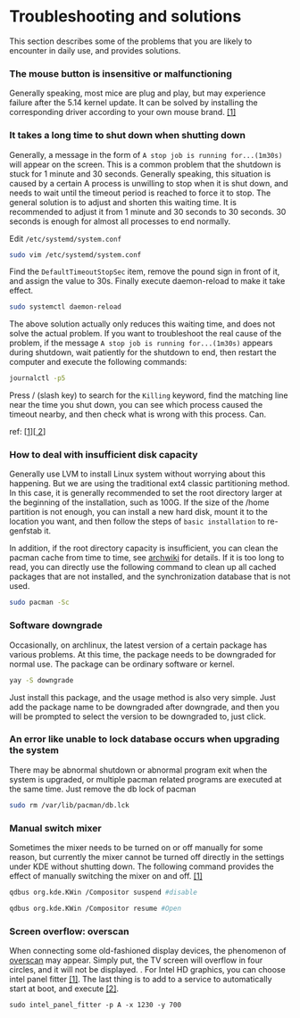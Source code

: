 # Troubleshooting and solutions

This section describes some of the problems that you are likely to encounter in daily use, and provides solutions.

### The mouse button is insensitive or malfunctioning

Generally speaking, most mice are plug and play, but may experience failure after the 5.14 kernel update. It can be solved by installing the corresponding driver according to your own mouse brand. [[1]](https://openrazer.github.io/#arch)

### It takes a long time to shut down when shutting down

Generally, a message in the form of `A stop job is running for...(1m30s)` will appear on the screen. This is a common problem that the shutdown is stuck for 1 minute and 30 seconds. Generally speaking, this situation is caused by a certain A process is unwilling to stop when it is shut down, and needs to wait until the timeout period is reached to force it to stop. The general solution is to adjust and shorten this waiting time. It is recommended to adjust it from 1 minute and 30 seconds to 30 seconds. 30 seconds is enough for almost all processes to end normally.

Edit `/etc/systemd/system.conf`

```bash
sudo vim /etc/systemd/system.conf
```

Find the `DefaultTimeoutStopSec` item, remove the pound sign in front of it, and assign the value to 30s. Finally execute daemon-reload to make it take effect.

```bash
sudo systemctl daemon-reload
```

The above solution actually only reduces this waiting time, and does not solve the actual problem. If you want to troubleshoot the real cause of the problem, if the message `A stop job is running for...(1m30s)` appears during shutdown, wait patiently for the shutdown to end, then restart the computer and execute the following commands:

```bash
journalctl -p5
```

Press / (slash key) to search for the `Killing` keyword, find the matching line near the time you shut down, you can see which process caused the timeout nearby, and then check what is wrong with this process. Can.

ref: [[1](https://forum.manjaro.org/t/a-stop-job-is-running-for-user-manager-for-uid-1000-during-shutdown/37799)][[ 2](https://unix.stackexchange.com/questions/273876/a-stop-job-is-running-for-session-c2-of-user)]

### How to deal with insufficient disk capacity

Generally use LVM to install Linux system without worrying about this happening. But we are using the traditional ext4 classic partitioning method. In this case, it is generally recommended to set the root directory larger at the beginning of the installation, such as 100G. If the size of the /home partition is not enough, you can install a new hard disk, mount it to the location you want, and then follow the steps of `basic installation` to re-genfstab it.

In addition, if the root directory capacity is insufficient, you can clean the pacman cache from time to time, see [archwiki](https://wiki.archlinux.org/title/Pacman#Cleaning_the_package_cache) for details. If it is too long to read, you can directly use the following command to clean up all cached packages that are not installed, and the synchronization database that is not used.

```bash
sudo pacman -Sc
```

### Software downgrade

Occasionally, on archlinux, the latest version of a certain package has various problems. At this time, the package needs to be downgraded for normal use. The package can be ordinary software or kernel.

```bash
yay -S downgrade
```

Just install this package, and the usage method is also very simple. Just add the package name to be downgraded after downgrade, and then you will be prompted to select the version to be downgraded to, just click.

### An error like unable to lock database occurs when upgrading the system

There may be abnormal shutdown or abnormal program exit when the system is upgraded, or multiple pacman related programs are executed at the same time. Just remove the db lock of pacman

```bash
sudo rm /var/lib/pacman/db.lck
```

### Manual switch mixer

Sometimes the mixer needs to be turned on or off manually for some reason, but currently the mixer cannot be turned off directly in the settings under KDE without shutting down. The following command provides the effect of manually switching the mixer on and off. [[1]](https://unix.stackexchange.com/questions/597736/disabling-kwin-compositor-from-command-line)

```bash
qdbus org.kde.KWin /Compositor suspend #disable

qdbus org.kde.KWin /Compositor resume #Open


```

### Screen overflow: overscan

When connecting some old-fashioned display devices, the phenomenon of [overscan](https://en.wikipedia.org/wiki/Overscan) may appear. Simply put, the TV screen will overflow in four circles, and it will not be displayed. . For Intel HD graphics, you can choose intel panel fitter [[1]](https://askubuntu.com/questions/508358/overscanning-picture-problem-using-hdmi-with-intel-graphics). The last thing is to add to a service to automatically start at boot, and execute [[2]](https://unix.stackexchange.com/questions/397853/how-to-set-a-systemd-unit-to-start-after-loading-the-desktop).

```
sudo intel_panel_fitter -p A -x 1230 -y 700
```
